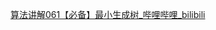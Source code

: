 

[算法讲解061【必备】最小生成树_哔哩哔哩_bilibili](https://www.bilibili.com/video/BV1sK4y1F7LH/?spm_id_from=333.1387.upload.video_card.click&vd_source=96c1635797a0d7626fb60e973a29da38)











